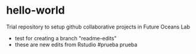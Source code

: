 # hello-world
Trial repository to setup github collaborative projects in Future Oceans Lab
- test for creating a branch "readme-edits"
- these are new edits from Rstudio
#prueba prueba
